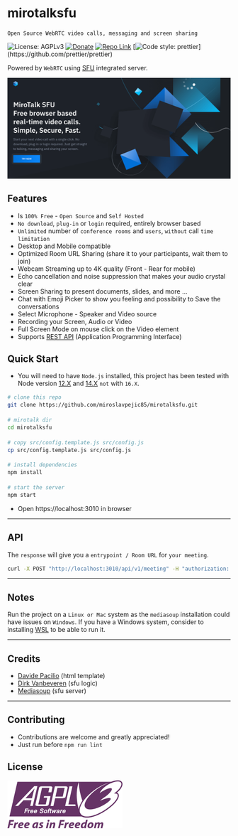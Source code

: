 # mirotalksfu

`Open Source WebRTC video calls, messaging and screen sharing`

![License: AGPLv3](https://img.shields.io/badge/License-AGPLv3-blue.svg)
[![Donate](https://img.shields.io/badge/Donate-PayPal-brightgreen.svg)](https://paypal.me/MiroslavPejic?locale.x=it_IT)
[![Repo Link](https://img.shields.io/badge/Repo-Link-black.svg)](https://github.com/miroslavpejic85/mirotalk)
[![Code style: prettier](https://img.shields.io/badge/Code_style-Prettier-ff69b4.svg?)](https://github.com/prettier/prettier)

Powered by `WebRTC` using [SFU](https://mediasoup.org) integrated server.

![mirotalksfu](public/images/mirotalksfu.png)

## Features

-   Is `100% Free` - `Open Source` and `Self Hosted`
-   `No download`, `plug-in` or `login` required, entirely browser based
-   `Unlimited` number of `conference rooms` and `users`, `without` call `time limitation`
-   Desktop and Mobile compatible
-   Optimized Room URL Sharing (share it to your participants, wait them to join)
-   Webcam Streaming up to 4K quality (Front - Rear for mobile)
-   Echo cancellation and noise suppression that makes your audio crystal clear
-   Screen Sharing to present documents, slides, and more ...
-   Chat with Emoji Picker to show you feeling and possibility to Save the conversations
-   Select Microphone - Speaker and Video source
-   Recording your Screen, Audio or Video
-   Full Screen Mode on mouse click on the Video element
-   Supports [REST API](api/README.md) (Application Programming Interface)

## Quick Start

-   You will need to have `Node.js` installed, this project has been tested with Node version [12.X](https://nodejs.org/en/blog/release/v12.22.1/) and [14.X](https://nodejs.org/en/blog/release/v14.17.5/) `not` with `16.X`.

```bash
# clone this repo
git clone https://github.com/miroslavpejic85/mirotalksfu.git

# mirotalk dir
cd mirotalksfu

# copy src/config.template.js src/config.js
cp src/config.template.js src/config.js

# install dependencies
npm install

# start the server
npm start
```

-   Open https://localhost:3010 in browser

---

## API

The `response` will give you a `entrypoint / Room URL` for `your meeting`.

```bash
curl -X POST "http://localhost:3010/api/v1/meeting" -H "authorization: mirotalksfu_default_secret" -H "Content-Type: application/json"
```

---

## Notes

Run the project on a `Linux or Mac` system as the `mediasoup` installation could have issues on `Windows`. If you have a Windows system, consider to installing [WSL](https://docs.microsoft.com/en-us/windows/wsl/install-win10) to be able to run it.

---

## Credits

-   [Davide Pacilio](https://cruip.com/demos/solid/) (html template)
-   [Dirk Vanbeveren](https://github.com/Dirvann) (sfu logic)
-   [Mediasoup](https://mediasoup.org) (sfu server)

---

## Contributing

-   Contributions are welcome and greatly appreciated!
-   Just run before `npm run lint`

## License

[![AGPLv3](public/images/AGPLv3.png)](LICENSE)
